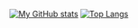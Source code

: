 [![My GitHub stats](https://github-readme-stats.vercel.app/api?username=joshuajdevine&count_private=true&show_icons=true&theme=dracula)](https://github.com/JoshuaJDevine)
[![Top Langs](https://github-readme-stats.vercel.app/api/top-langs/?username=joshuajdevine&layout=compact&count_private=true)](https://github.com/anuraghazra/github-readme-stats)

